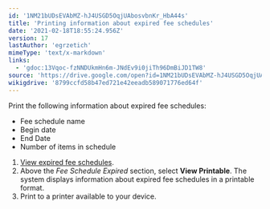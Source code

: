 ```yaml
---
id: '1NM21bUDsEVAbMZ-hJ4USGD5OqjUAbosvbnKr_HbA44s'
title: 'Printing information about expired fee schedules'
date: '2021-02-18T18:55:24.956Z'
version: 17
lastAuthor: 'egrzetich'
mimeType: 'text/x-markdown'
links:
  - 'gdoc:13Vqoc-fzNNDUkmHn6m-JNdEv9i0jiTh96DmBiJD1TW8'
source: 'https://drive.google.com/open?id=1NM21bUDsEVAbMZ-hJ4USGD5OqjUAbosvbnKr_HbA44s'
wikigdrive: '8799ccfd58b47ed721e42eeadb589071776ed64f'
---
```

Print the following information about expired fee schedules:
* Fee schedule name
* Begin date
* End Date
* Number of items in schedule 
1. [View expired fee schedules](gdoc:13Vqoc-fzNNDUkmHn6m-JNdEv9i0jiTh96DmBiJD1TW8).
2. Above the <em>Fee Schedule Expired</em> section, select <strong>View Printable</strong>. The system displays information about expired fee schedules in a printable format.
3. Print to a printer available to your device.
